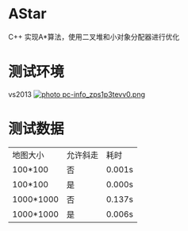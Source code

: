 # AStar
C++ 实现A*算法，使用二叉堆和小对象分配器进行优化

# 测试环境
vs2013
<a href="http://s796.photobucket.com/user/zhangpanyi/media/Link/pc-info_zps1p3tevv0.png.html" target="_blank"><img src="http://i796.photobucket.com/albums/yy247/zhangpanyi/Link/pc-info_zps1p3tevv0.png" border="0" alt=" photo pc-info_zps1p3tevv0.png"/></a>

测试数据
===================================
<table>

<tr>
<td>地图大小</td>
<td>允许斜走</td>
<td>耗时</td>
</tr>

<tr>
<td>100*100</td>
<td>否</td>
<td>0.001s</td>
</tr>

<tr>
<td>100*100</td>
<td>是</td>
<td>0.000s</td>
</tr>

<tr>
<td>1000*1000</td>
<td>否</td>
<td>0.137s</td>
</tr>

<tr>
<td>1000*1000</td>
<td>是</td>
<td>0.006s</td>
</tr>

</table>
